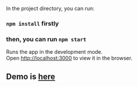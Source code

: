 In the project directory, you can run:
### `npm install` firstly
###  then, you can run `npm start`

Runs the app in the development mode.<br>
Open [http://localhost:3000](http://localhost:3000) to view it in the browser.


## Demo is [here](http://age50vaccine.ml)
